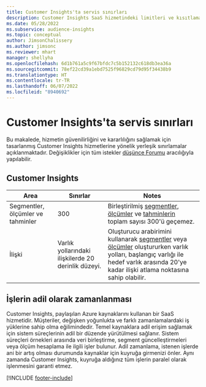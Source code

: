 ```yaml
---
title: Customer Insights'ta servis sınırları
description: Customer Insights SaaS hizmetindeki limitleri ve kısıtlamaları anlayın.
ms.date: 05/28/2022
ms.subservice: audience-insights
ms.topic: conceptual
author: JimsonChalissery
ms.author: jimsonc
ms.reviewer: mhart
manager: shellyha
ms.openlocfilehash: 6d1b761a5c9f67bfdc7c5b152132c618db3ea36a
ms.sourcegitcommit: 78ef22cd39a1ebd7525f96829cd79d95f34438b9
ms.translationtype: HT
ms.contentlocale: tr-TR
ms.lasthandoff: 06/07/2022
ms.locfileid: "8940692"
---
```

# <a name="service-limits-in-customer-insights"></a>Customer Insights'ta servis sınırları

Bu makalede, hizmetin güvenilirliğini ve kararlılığını sağlamak için tasarlanmış Customer Insights hizmetlerine yönelik yerleşik sınırlamalar açıklanmaktadır. Değişiklikler için tüm istekler [düşünce Forumu](https://go.microsoft.com/fwlink/?linkid=2074172) aracılığıyla yapılabilir.

## <a name="customer-insights"></a>Customer Insights

| Area  | Sınırlar  | Notes |
|-------------|---------------------------------------------------------------------|---------------------------------------------------------------------|
| Segmentler, ölçümler ve tahminler | 300  | Birleştirilmiş [segmentler](segments.md), [ölçümler](measures.md) ve [tahminlerin](predictions.md) toplam sayısı 300'ü geçemez.  |
| İlişki | Varlık yollarındaki ilişkilerde 20 derinlik düzeyi. | Oluşturucu arabirimini kullanarak [segmentler](segments.md) veya [ölçümler](measures.md) oluştururken varlık yolları, başlangıç varlığı ile hedef varlık arasında 20'ye kadar ilişki atlama noktasına sahip olabilir.  |

## <a name="fair-scheduling-of-jobs"></a>İşlerin adil olarak zamanlanması

Customer Insights, paylaşılan Azure kaynaklarını kullanan bir SaaS hizmetidir. Müşteriler, değişken yoğunlukta ve farklı zamanlamalardaki iş yüklerine sahip olma eğilimindedir. Temel kaynaklara adil erişim sağlamak için sistem süreçlerinin adil bir düzende yürütülmesi sağlanır. Sistem süreçleri örnekleri arasında veri birleştirme, segment güncelleştirmeleri veya ölçüm hesaplama ile ilgili işler bulunur. Adil zamanlama, istenen işlerde ani bir artış olması durumunda kaynaklar için kuyruğa girmenizi önler. Aynı zamanda Customer Insights, kuyruğa aldığınız tüm işlerin paralel olarak işlenmesini garanti etmez.

[!INCLUDE [footer-include](includes/footer-banner.md)]
